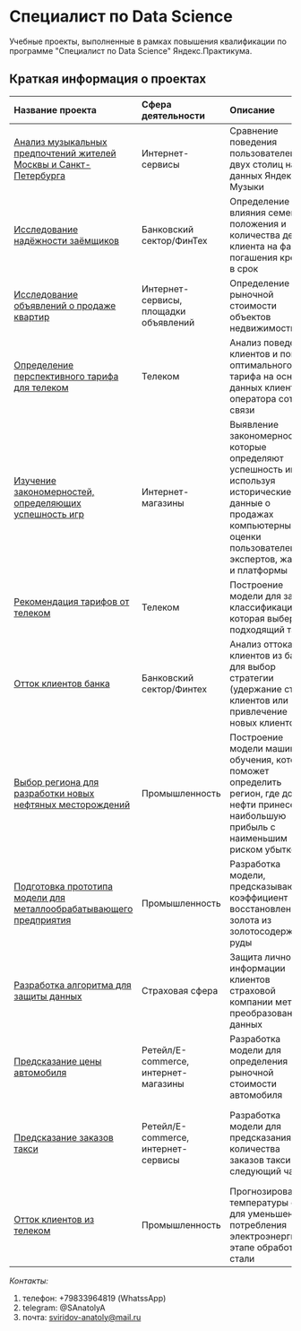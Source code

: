 # Cпециалист по Data Science
Учебные проекты, выполненные в рамках повышения квалификации по программе "Cпециалист по Data Science" Яндекс.Практикума.

## Краткая информация о проектах

| Название проекта | Сфера деятельности | Описание | Используемые библиотеки | 
| :---------------------- | :---------------------- | :---------------------- | :---------------------- |
| [Анализ музыкальных предпочтений жителей Москвы и Санкт-Петербурга](https://github.com/AnatolySA/Yandex_Practicum/blob/master/01_music_in_cities)| Интернет-сервисы | Сравнение поведения пользователей двух столиц на данных Яндекс Музыки | *pandas* |
| [Исследование надёжности заёмщиков](https://github.com/AnatolySA/Yandex_Practicum/tree/master/02_reliability_of_borrowers)| Банковский сектор/ФинТех | Определение влияния семейного положения и количества детей клиента на факт погашения кредита в срок | *matplotlib, pandas, seaborn* |
| [Исследование объявлений о продаже квартир](https://github.com/AnatolySA/Yandex_Practicum/tree/master/03_apartment_sales)| Интернет-сервисы, площадки объявлений | Определение рыночной стоимости объектов недвижимости| *matplotlib, pandas, seaborn* |
| [Определение перспективного тарифа для телеком](https://github.com/AnatolySA/Yandex_Practicum/tree/master/04_tariff_analysis)| Телеком | Анализ поведения клиентов и поиск оптимального тарифа на основе данных клиентов оператора сотовой связи | *matplotlib, numpy, pandas, scipy, seaborn* |
| [Изучение закономерностей, определяющих успешность игр](https://github.com/AnatolySA/Yandex_Practicum/tree/master/05_game_genre_popularity)| Интернет-магазины | Выявление закономерностей, которые определяют успешность игр, используя исторические данные о продажах компьютерных игр, оценки пользователей и экспертов, жанры и платформы |*matplotlib, numpy, pandas, scipy, seaborn* |
| [Рекомендация тарифов от телеком](https://github.com/AnatolySA/Yandex_Practicum/tree/master/06_tarrif_recomend)| Телеком | Построение модели для задачи классификации, которая выберет подходящий тариф | *numpy, pandas, seaborn, sklearn* |
| [Отток клиентов банка](https://github.com/AnatolySA/Yandex_Practicum/tree/master/07_customer%20churn)| Банковский сектор/Финтех | Анализ оттока клиентов из банка для выбор стратегии (удержание старых клиентов или привлечение новых клиентов) | *numpy, pandas, sklearn* |
| [Выбор региона для разработки новых нефтяных месторождений](https://github.com/AnatolySA/Yandex_Practicum/tree/master/08_choosing_location_for_a_well)| Промышленность | Построение модели машинного обучения, которая поможет определить регион, где добыча нефти принесет наибольшую прибыль с наименьшим риском убытков | *matplotlib, numpy, pandas, pandas_profiling, seaborn, sklearn* |
| [Подготовка прототипа модели для металлообрабатывающего предприятия](https://github.com/AnatolySA/Yandex_Practicum/tree/master/09_gold_recovery)| Промышленность | Разработка модели, предсказывающей коэффициент восстановления золота из золотосодержащей руды | *matplotlib, numpy, pandas, scipy, seaborn, sklearn* |
| [Разработка алгоритма для защиты данных](https://github.com/AnatolySA/Yandex_Practicum/tree/master/10_personal_information_protection)| Страховая сфера | Защита личной информации клиентов страховой компании методом преобразования данных | *matplotlib, numpy, pandas, phik, sklearn* |
| [Предсказание цены автомобиля](https://github.com/AnatolySA/Yandex_Practicum/tree/master/11_car_price)| Ретейл/E-commerce, интернет-магазины | Разработка модели для определения рыночной стоимости автомобиля | *catboost, lightgbm, numpy, pandas, phik, sklearn* |
| [Предсказание заказов такси](https://github.com/AnatolySA/Yandex_Practicum/tree/master/12_taxi_order_forecasting)| Ретейл/E-commerce, интернет-сервисы | Разработка модели для предсказания количества заказов такси на следующий час | *catboost, lightgbm, matplotlib, numpy, pandas, sklearn, statsmodels, seaborn* |
| [Отток клиентов из телеком](https://github.com/AnatolySA/Yandex_Practicum/tree/master/13_steel_temperature_prediction)| Промышленность | Прогнозирование температуры стали для уменьшения потребления электроэнергии на этапе обработки стали | *catboost, matplotlib, numpy, pandas, seaborn, sklearn, ydata_profiling* |

*Контакты:*
1. телефон: +79833964819 (WhatssApp)
2. telegram: @SAnatolyA
3. почта: sviridov-anatoly@mail.ru
